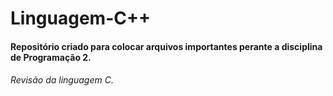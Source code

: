 # Linguagem-C++

#### Repositório criado para colocar arquivos importantes perante a disciplina de Programação 2.
###### Revisão da linguagem C.
 
